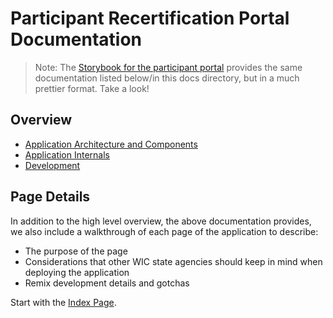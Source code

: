 # Participant Recertification Portal Documentation

> Note: The [Storybook for the participant portal](https://navapbc.github.io/wic-participant-recertification-portal) provides the same documentation listed below/in this docs directory, but in a much prettier format. Take a look!

## Overview

- [Application Architecture and Components](./architecture.md)
- [Application Internals](./application.md)
- [Development](./development.md)

## Page Details

In addition to the high level overview, the above documentation provides, we also include a walkthrough of each page of the application to describe:

- The purpose of the page
- Considerations that other WIC state agencies should keep in mind when deploying the application
- Remix development details and gotchas

Start with the [Index Page](./pages/00_index.md).